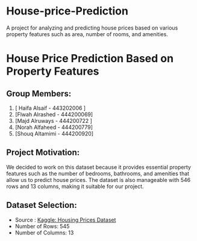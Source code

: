 # House-price-Prediction
A project for analyzing and predicting house prices based on various property features such as area, number of rooms, and amenities.

# House Price Prediction Based on Property Features

## Group Members:
1. [ Haifa Alsaif - 443202006 ]
2. [Flwah Alrashed - 444200069]
3. [Majd Alruways - 444200722 ]
4. [Norah Alfaheed - 444200779]
5. [Shouq Altamimi - 444200920]

## Project Motivation:
We decided to work on this dataset because it provides essential property features such as the number of bedrooms, bathrooms, and amenities that allow us to predict house prices. The dataset is also manageable with 546 rows and 13 columns, making it suitable for our project.

## Dataset Selection:
- Source : [Kaggle: Housing Prices Dataset](https://www.kaggle.com/datasets/yasserh/housing-prices-dataset)
- Number of Rows: 545
- Number of Columns: 13
